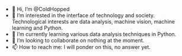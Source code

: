 - 👋 Hi, I’m @ColdHopped
- 👀 I’m interested in the interface of technology and society. Technological interests are data analysis, machine vision, machine learning and Python.
- 🌱 I’m currently learning various data analysis techniques in Python.
- 💞️ I’m looking to collaborate on nothing at the moment.
- 📫 How to reach me: I will ponder on this, no answer yet.

<!---
ColdHopped/ColdHopped is a ✨ special ✨ repository because its `README.md` (this file) appears on your GitHub profile.
You can click the Preview link to take a look at your changes.
--->
